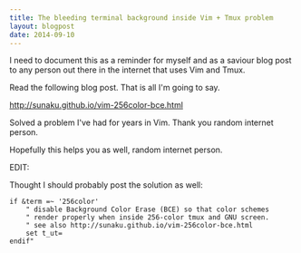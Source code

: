```yaml
---
title: The bleeding terminal background inside Vim + Tmux problem
layout: blogpost
date: 2014-09-10
---
```


I need to document this as a reminder for myself and as a saviour blog post to
any person out there in the internet that uses Vim and Tmux.

Read the following blog post.  That is all I'm going to say.

<http://sunaku.github.io/vim-256color-bce.html>

Solved a problem I've had for years in Vim.  Thank you random internet person.

Hopefully this helps you as well, random internet person.

EDIT:

Thought I should probably post the solution as well:

```
if &term =~ '256color'
	" disable Background Color Erase (BCE) so that color schemes
	" render properly when inside 256-color tmux and GNU screen.
	" see also http://sunaku.github.io/vim-256color-bce.html
	set t_ut=
endif"
```
